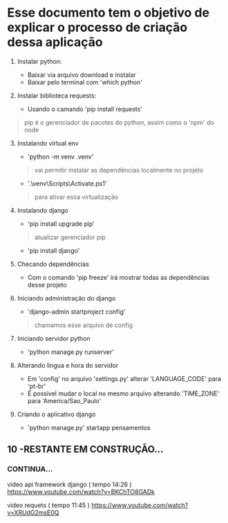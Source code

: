 # Esse documento tem o objetivo de explicar o processo de criação dessa aplicação

1. Instalar python:
   - Baixar via arquivo download e instalar
   - Baixar pelo terminal com 'which python'

2. Instalar biblioteca requests:  
   - Usando o camando 'pip install requests' 
>pip é o gerenciador de pacotes do python, assim como o 'npm' do node

3. Instalando virtual env
   - 'python -m venv .venv' 
   >vai permitir instalar as dependências localmente no projeto
   - '.\venv\Scripts\Activate.ps1'
   > para ativar essa virtualização

4. Instalando django  
   - 'pip install upgrade pip'
   > atualizar gerenciador pip
   - 'pip install django'

5. Checando dependências
   - Com o comando 'pip freeze' irá mostrar todas as dependências desse projeto

6. Iniciando administração do django
   - 'django-admin startproject config' 
   >chamamos esse arquivo de config

7. Iniciando servidor python
   - 'python manage.py runserver'

8. Alterando língua e hora do servidor
   - Em 'config' no arquivo 'settings.py' alterar 'LANGUAGE_CODE' para 'pt-br'
   - É possivel mudar o local no mesmo arquivo alterando 'TIME_ZONE' para 'America/Sao_Paulo'

9. Criando o aplicativo django
   - 'python manage.py' startapp pensamentos   

## 10 -RESTANTE EM CONSTRUÇÃO...
### CONTINUA...

video api framework django ( tempo 14:26 )
https://www.youtube.com/watch?v=BKChTO8GADk

video requets ( tempo 11:45 )
https://www.youtube.com/watch?v=XRUdG2msE0Q



